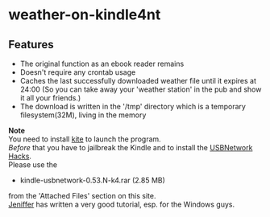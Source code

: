 weather-on-kindle4nt
=====================

## Features

- The original function as an ebook reader remains
- Doesn't require any crontab usage
- Caches the last successfully downloaded weather file until it expires at 24:00
  (So you can take away your 'weather station' in the pub and show it all your friends.)
- The download is written in the '/tmp' directory which is a temporary filesystem(32M), living in the memory

__Note__  
You need to install [kite](https://github.com/ufuchs/kite-kindle4nt) to launch the program.  
_Before_ that you have to jailbreak the Kindle and to install the [USBNetwork Hacks](http://www.mobileread.com/forums/showthread.php?t=88004).  
Please use the 
- kindle-usbnetwork-0.53.N-k4.rar (2.85 MB) 

from the 'Attached Files' section on this site.  
[Jeniffer](http://www.shatteredhaven.com/2012/11/1337365-ssh-on-kindle-4-usbnetwork-hack.html) has written a very good tutorial, esp. for the Windows guys.
